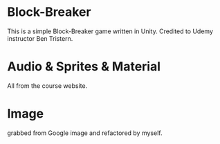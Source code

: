 # Block-Breaker
This is a simple Block-Breaker game written in Unity. Credited to Udemy instructor Ben Tristern.
# Audio & Sprites & Material
All from the course website.
# Image
grabbed from Google image and refactored by myself.
